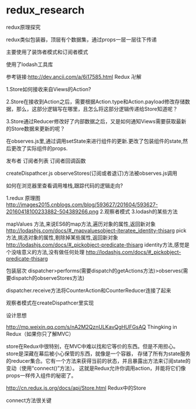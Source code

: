 # redux_research
redux原理探究


redux类似包装器，顶层有个数据集，通过props一层一层往下传递

主要使用了装饰者模式和订阅者模式

使用了lodash工具库


参考链接:http://dev.ancii.com/a/6i17585.html Redux 卍解


1.Store如何接收来自Views的Action?

2.Store在接收到Action之后，需要根据Action.type和Action.payload修改存储数据，那么，这部分逻辑写在哪里，且怎么将这部分逻辑传递给Store知道呢？

3.Store通过Reducer修改好了内部数据之后，又是如何通知Views需要获取最新的Store数据来更新的呢？

在observes.js里,通过调用setState来进行组件的更新.更改了包装组件的state,然后更改了实际组件的props.


发布者
订阅者列表
订阅者回调函数

createDispathcer.js  observeStores(订阅或者退订)方法被observes.js调用


如何在浏览器里查看调用堆栈,跟踪代码的逻辑走向?


1.redux 原理图  http://images2015.cnblogs.com/blog/593627/201604/593627-20160418100233882-504389266.png
2.观察者模式
3.lodash的某些方法

mapValues 方法,来说ES6的map方法,遍历对象的属性,返回新对象  http://lodashjs.com/docs/#_mapvaluesobject-iteratee_identity-thisarg
pick 方法,挑选对象的属性,剔除掉某些属性,返回新对象 http://lodashjs.com/docs/#_pickobject-predicate-thisarg
identity方法,感觉是个没啥意义的方法,没有做任何处理 http://lodashjs.com/docs/#_pickobject-predicate-thisarg


包装层次 dispatcher>performs(需要dispatch的getActions方法)>observes(需要dispatch的observeStores方法)

dispatcher.receive方法将CounterAction和CounterReducer连接了起来

观察者模式在createDispathcer里实现

设计思想


http://mp.weixin.qq.com/s/nA2M2QznULKavQgHUFGsAQ   Thingking in Redux（如果你只了解MVC）

store在Redux中很特别，在MVC中难以找和它等价的东西。但是不用担心。store是深藏在幕后被小心保管的东西，就像是一个容器，
存储了所有为state服务的reducer集合。它有一个方法来获得当前的状态，并且暴露出方法来订阅state的变动（使用“connect()”方法）。
这就是Redux允许你调用action，并能将它们像props一样传入组件的秘密了。


http://cn.redux.js.org/docs/api/Store.html  Redux中的Store

connect方法很关键

